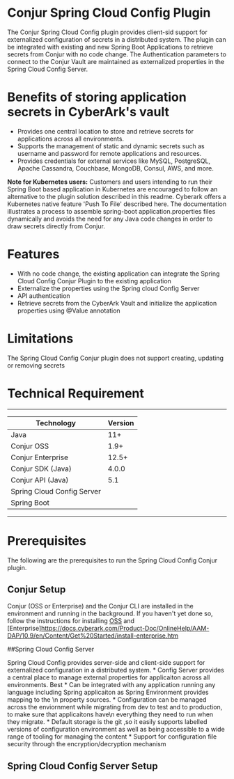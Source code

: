 # Conjur Spring Cloud Config Plugin

The Conjur Spring Cloud Config plugin provides client-sid support for externalized configuration of secrets in a distributed system. The plugin can be 
integrated with existing and new Spring Boot Applications to retrieve secrets from Conjur with no code change. The Authentication parameters to connect to
the Conjur Vault are maintained as externalized properties in the Spring Cloud Config Server.

# Benefits of storing application secrets in CyberArk's vault

* Provides one central location to store and retrieve secrets for applications across all environments.
* Supports the management of static and dynamic secrets such as username and password for remote applications and resources.
* Provides credentials for external services like MySQL, PostgreSQL, Apache Cassandra, Couchbase, MongoDB, Consul, AWS, and more.

<b> Note for Kubernetes users:</b> Customers and users intending to run their Spring Boot based application in Kubernetes are encouraged to follow an alternative to the plugin solution described in this readme. Cyberark offers a Kubernetes native feature 'Push To File' described here. The documentation illustrates a process to assemble spring-boot application.properties files dynamically and avoids the need for any Java code changes in order to draw secrets directly from Conjur.

# Features

* With no code change, the existing application can integrate the Spring Cloud Config Conjur Plugin to the existing application
* Externalize the properties using the Spring cloud Config Server
* API authentication
* Retrieve secrets from the CyberArk Vault and initialize the application properties using @Value annotation

# Limitations

The Spring Cloud Config Conjur plugin does not support creating, updating or removing secrets

# Technical Requirement
--------------------------------------------
| <b> Technology            | <b> Version   |
|---------------------------|---------------|
| Java                      |    11+        |
| Conjur OSS                |    1.9+       |
| Conjur Enterprise         |    12.5+      |
| Conjur SDK (Java)         |    4.0.0      |
| Conjur API (Java)         |    5.1        |
|Spring Cloud Config Server |               |
|Spring Boot                |               |
---------------------------------------------

# Prerequisites
  
  The following are the prerequisites to run the Spring Cloud Config Conjur plugin.
  
  ## Conjur Setup
  
  Conjur (OSS or Enterprise) and the Conjur CLI are installed in the environment and running in the background. If you haven't yet done so, follow the     instructions for installing [OSS](https://www.conjur.org/get-started/quick-start/oss-environment/) and [Enterprise]https://docs.cyberark.com/Product-Doc/OnlineHelp/AAM-DAP/10.9/en/Content/Get%20Started/install-enterprise.htm
  
  ##Spring Cloud Config Server
 
  Spring Cloud Config provides server-side and client-side support for externalized configuration in a distributed system.
    * Config Server provides a central place to manage external properties for applicaiton across all environments. Best 
    * Can be integrated with any application running any language including Spring applicaiton as Spring Environment provides mapping to the \n
      property sources.
    * Configuration can be managed across the enviornment while migrating from dev to test and to production, to make sure that applicaitons have\n
      everything they need to run when they migrate.
    * Default storage is the git ,so it easily supports labelled versions of configuration environment as well as being accessible to a wide range
      of tooling for managing the content
    * Support for configuration file security through the encryption/decryption mechanism
  
  ## Spring Cloud Config Server Setup
  
  
  
  
  
  
  
  
  
  
  


